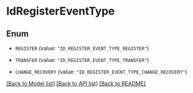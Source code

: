 # IdRegisterEventType

## Enum


* `REGISTER` (value: `"ID_REGISTER_EVENT_TYPE_REGISTER"`)

* `TRANSFER` (value: `"ID_REGISTER_EVENT_TYPE_TRANSFER"`)

* `CHANGE_RECOVERY` (value: `"ID_REGISTER_EVENT_TYPE_CHANGE_RECOVERY"`)


[[Back to Model list]](../README.md#documentation-for-models) [[Back to API list]](../README.md#documentation-for-api-endpoints) [[Back to README]](../README.md)


